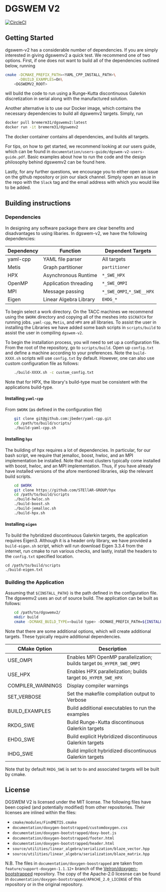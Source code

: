 # DGSWEM V2
[![CircleCI](https://circleci.com/gh/UT-CHG/dgswemv2.svg?style=svg&circle-token=0479b7746d69a87e977936dd4b6105be5b2e6316)](https://circleci.com/gh/UT-CHG/dgswemv2)

## Getting Started

dgswem-v2 has a considerable number of dependencies. If you are simply interested in giving dgswemv2 a quick test. We recommend one of two options. First, if one does not want to build all of the dependencies outlined below, running
```sh
cmake -DCMAKE_PREFIX_PATH=<YAML_CPP_INSTALL_PATH>\
      -DBUILD_EXAMPLES=On\
    <DGSWEMV2_ROOT>
```
will build the code to run using a Runge-Kutta discontinuous Galerkin discretization in serial along with the manufactured solution.

Another alternative is to use our Docker image, which contains the necessary dependencies to build all dgswemv2 targets. Simply, run
```sh
docker pull bremerm31/dgswemv2:latest
docker run -it bremerm31/dgswemv2
```
The docker container contains all dependencies, and builds all targets.

For tips, on how to get started, we recommend looking at our users guide, which can be found in `documentation/users-guide/dgswem-v2-users-guide.pdf`. Basic examples about how to run the code and the design philosophy behind dgswemv2 can be found here.

Lastly, for any further questions, we encourage you to either open an issue on the github repository or join our slack channel. Simply open an issue in the repo with the `Slack` tag and the email address with which you would like to be added.

## Building instructions

### Dependencies

In designing any software package there are clear benefits and disadvantages to using libaries. In dgswem-v2, we have the following dependencies:

| Dependency | Function               |   Dependent Targets       |
| ---------- | ---------------------- | ------------------------- |
| yaml-cpp   | YAML file parser       | All targets               |
| Metis      | Graph partitioner      | `partitioner`             |
| HPX        | Asynchronous Runtime   | `*_SWE_HPX`               |
| OpenMP     | Application threading  | `*_SWE_OMPI`              |
| MPI        | Message passing        | `*_SWE_OMPI`,`*_SWE__HPX` |
| Eigen      | Linear Algebra Library | `EHDG_*`                  |

To begin select a work directory. On the TACC machines we recommend using the `$WORK` directory and copying all of the meshes into `$SCRATCH` for running jobs. `yaml-cpp`, `Metis`, and `HPX` are all libraries. To assist the user in installing the Libraries we have added some bash scripts in `scripts/build` to assist the user in compiling `dgswem-v2`.

To begin the installation process, you will need to set up a configuration file. From the root of the repository, go to `scripts/build`. Open up `config.txt` and define a machine according to your preferences. Note the `build-XXXX.sh` scripts will use `config.txt` by default. However, one can also use custom configuration file as follows:
```sh
    ./build-XXXX.sh -c custom_config.txt
```
Note that for HPX, the library's build-type must be consistent with the applications build-type.

#### Installing `yaml-cpp`

From `$WORK` (as defined in the configuration file)
```sh
    git clone git@github.com:jbeder/yaml-cpp.git
    cd /path/to/build/scripts/
    ./build-yaml-cpp.sh
```
#### Installing `hpx`

The building of hpx requires a lot of dependencies. In particular, for our bash script, we require that jemalloc, boost, hwloc, and an MPI implementation be installed. Note that most clusters typically come installed with boost, hwloc, and an MPI implementation. Thus, if you have already have installed versions of the afore mentioned libraries, skip the relevant build scripts.
```sh
    cd $WORK
    git clone https://github.com/STEllAR-GROUP/hpx
    cd /path/to/build/scripts
    ./build-hwloc.sh
    ./build-boost.sh
    ./build-jemalloc.sh
    ./build-hpx.sh
```

#### Installing `eigen`

To build the hybridized discontinuous Galerkin targets, the application requires Eigen3. Although it is a header only library, we have provided a `build-eigen.sh` script, which will run download Eigen 3.3.4 from the internet, run cmake to run various checks, and lastly, install the headers to the `config.txt` specified location.
```
cd /path/to/build/scripts
./build-eigen.txt
```

### Building the Application

Assuming that `${INSTALL_PATH}` is the path defined in the configuration file. The dgswemv2 uses an out of source build. The application can be built as follows:
```sh
    cd /path/to/dgswemv2/
    mkdir build
    cmake -DCMAKE_BUILD_TYPE=<build type> -DCMAKE_PREFIX_PATH=${INSTALL_PATH} ..
```
Note that there are some additional options, which will create additional targets. These typically require additional dependencies.

| CMake Option   | Description                                                           |
| -------------- | --------------------------------------------------------------------- |
| USE_OMPI       | Enables MPI OpenMP parallelization; builds target `DG_HYPER_SWE_OMPI` |
| USE_HPX        | Enables HPX parallelization; builds target `DG_HYPER_SWE_HPX`         |
| COMPILER_WARNINGS | Display compiler warnings                                          |
| SET_VERBOSE    | Set the makefile compilation output to Verbose                        |
| BUILD_EXAMPLES | Build additional executables to run the examples                      |
| RKDG_SWE       | Build Runge-Kutta discontinuous Galerkin targets                      |
| EHDG_SWE       | Build explicit Hybridized discontinuous Galerkin targets              |
| IHDG_SWE       | Build implicit hybridized discontinuous Galerkin targets              |

Note that by default `RKDG_SWE` is set to `On` and associated targets will be built by cmake.

## License

DGSWEM V2 is licensed under the MIT license. The following files have been copied (and potentially modified) from other repositories. Their licenses are inlined within the files:

 - `cmake/modules/FindMETIS.cmake`
 - `documentation/doxygen-bootstrapped/customdoxygen.css`
 - `documentation/doxygen-bootstrapped/doxy-boot.js`
 - `documentation/doxygen-bootstrapped/footer.html`
 - `documentation/doxygen-bootstrapped/header.html`
 - `source/utilities/linear_algebra/serialization/blaze_vector.hpp`
 - `source/utilities/linear_algebra/serialization/blaze_matrix.hpp`

N.B. The files in `documentation/doxygen-boostrapped` are taken from `feature/support-doxygen-1.1.12+` branch of the [Velron/doxygen-bootstrapped](https://github.com/Velron/doxygen-bootstrapped) repository. The copy of the Apache-2.0 licesnse can be found in `documentation/doxygen-bootstrapped/APACHE_2.0_LICENSE` of this repository or in the original repository.